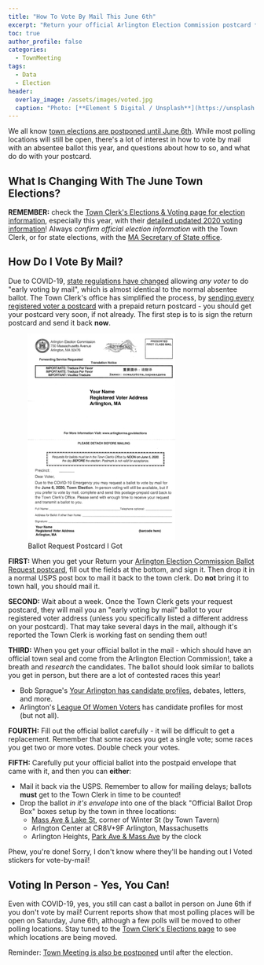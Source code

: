 ```yaml
---
title: "How To Vote By Mail This June 6th"
excerpt: "Return your official Arlington Election Commission postcard **now** to get a ballot!"
toc: true
author_profile: false
categories:
  - TownMeeting
tags:
  - Data
  - Election
header:
  overlay_image: /assets/images/voted.jpg
  caption: "Photo: [**Element 5 Digital / Unsplash**](https://unsplash.com/@element5digital)"
---
```


We all know [town elections are postponed until June 6th](https://www.arlingtonma.gov/elections).  While most polling locations will still be open, there's a lot of interest in how to vote by mail with an absentee ballot this year, and questions about how to so, and what do do with your postcard.

## What Is Changing With The June Town Elections?

**REMEMBER:** check the [Town Clerk's Elections & Voting page for election information](https://www.arlingtonma.gov/town-governance/elections-voting), especially this year, with their [detailed updated 2020 voting information](https://www.arlingtonma.gov/Home/Components/News/News/10198/16?backlist=%2fhome)!  Always _confirm official election information_ with the Town Clerk, or for state elections, with the [MA Secretary of State office](http://www.sec.state.ma.us/ele/elevoterresources.htm).

## How Do I Vote By Mail?

Due to COVID-19, [state regulations have changed](https://www.sec.state.ma.us/ele/eleev/evidx.htm) allowing _any voter_ to do "early voting by mail", which is almost identical to the normal absentee ballot.  The Town Clerk's office has simplified the process, by [sending every registered voter a postcard](https://www.arlingtonma.gov/Home/Components/News/News/10198/16?backlist=%2fhome) with a prepaid return postcard - you should get your postcard very soon, if not already.  The first step is to is sign the return postcard and send it back **now**.

<figure style="width: 300px" class="align-right">
  <img src="/assets/images/ballotrequest-202005.jpg" alt="">
  <figcaption>Ballot Request Postcard I Got</figcaption>
</figure> 

**FIRST:** When you get your Return your [Arlington Election Commission Ballot Request postcard](https://www.arlingtonma.gov/Home/Components/News/News/10198/16?backlist=%2fhome), fill out the fields at the bottom, and sign it.  Then drop it in a normal USPS post box to mail it back to the town clerk.  Do **not** bring it to town hall, you should mail it.

**SECOND:** Wait about a week.  Once the Town Clerk gets your request postcard, they will mail you an "early voting by mail" ballot to your registered voter address (unless you specifically listed a different address on your postcard).  That may take several days in the mail, although it's reported the Town Clerk is working fast on sending them out!

**THIRD:** When you get your official ballot in the mail - which should have an official town seal and come from the Arlington Election Commission!, take a breath and _research_ the candidates.  The ballot should look similar to ballots you get in person, but there are a lot of contested races this year!

- Bob Sprague's [Your Arlington has candidate profiles](https://www.yourarlington.com/arlington-archives/town-school/elections/), debates, letters, and more.
- Arlington's [League Of Women Voters](http://www.lwva.com) has candidate profiles for most (but not all).

**FOURTH:** Fill out the official ballot carefully - it will be difficult to get a replacement.  Remember that some races you get a single vote; some races you get two or more votes.  Double check your votes.

**FIFTH:** Carefully put your official ballot into the postpaid envelope that came with it, and then you can **either**:

- Mail it back via the USPS.  Remember to allow for mailing delays; ballots **must** get to the Town Clerk in time to be counted!
- Drop the ballot _in it's envelope_ into one of the black "Official Ballot Drop Box" boxes setup by the town in three locations:
  - [Mass Ave & Lake St](https://www.google.com/maps/place/Lake+St,+Massachusetts/@42.4059294,-71.1429,19z/data=!4m5!3m4!1s0x89e377ada6432319:0x309b9b3b79cc12d3!8m2!3d42.402921!4d-71.154176), corner of Winter St (by Town Tavern)
  - Arlngton Center at CR8V+9F Arlington, Massachusetts
  - Arlington Heights, [Park Ave & Mass Ave](https://www.google.com/maps/place/Park+Ave,+Arlington,+MA+02476/@42.4242836,-71.1832679,21z/) by the clock

Phew, you're done!  Sorry, I don't know where they'll be handing out I Voted stickers for vote-by-mail!

## Voting In Person - Yes, You Can!

Even with COVID-19, yes, you still can cast a ballot in person on June 6th if you don't vote by mail!  Current reports show that most polling places will be open on Saturday, June 6th, although a few polls will be moved to other polling locations.  Stay tuned to the [Town Clerk's Elections page](https://www.arlingtonma.gov/town-governance/elections-voting) to see which locations are being moved. 

Reminder: [Town Meeting is also be postponed](/townmeeting/town-meeting-during-covid/) until after the election.
